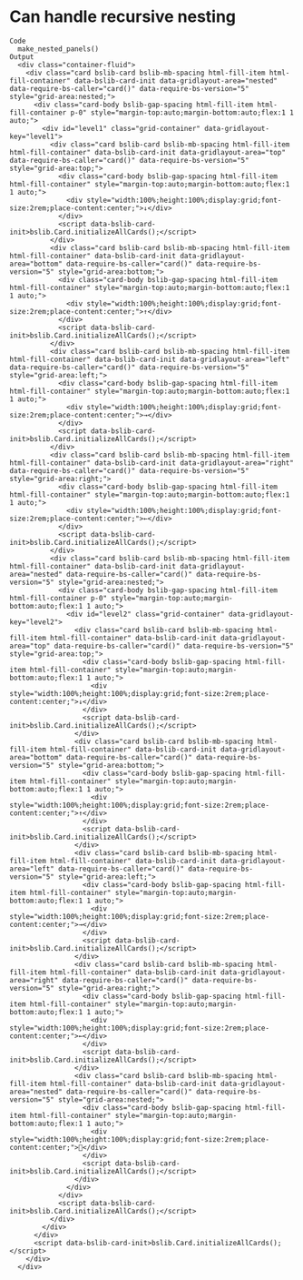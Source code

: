 # Can handle recursive nesting

    Code
      make_nested_panels()
    Output
      <div class="container-fluid">
        <div class="card bslib-card bslib-mb-spacing html-fill-item html-fill-container" data-bslib-card-init data-gridlayout-area="nested" data-require-bs-caller="card()" data-require-bs-version="5" style="grid-area:nested;">
          <div class="card-body bslib-gap-spacing html-fill-item html-fill-container p-0" style="margin-top:auto;margin-bottom:auto;flex:1 1 auto;">
            <div id="level1" class="grid-container" data-gridlayout-key="level1">
              <div class="card bslib-card bslib-mb-spacing html-fill-item html-fill-container" data-bslib-card-init data-gridlayout-area="top" data-require-bs-caller="card()" data-require-bs-version="5" style="grid-area:top;">
                <div class="card-body bslib-gap-spacing html-fill-item html-fill-container" style="margin-top:auto;margin-bottom:auto;flex:1 1 auto;">
                  <div style="width:100%;height:100%;display:grid;font-size:2rem;place-content:center;">↓</div>
                </div>
                <script data-bslib-card-init>bslib.Card.initializeAllCards();</script>
              </div>
              <div class="card bslib-card bslib-mb-spacing html-fill-item html-fill-container" data-bslib-card-init data-gridlayout-area="bottom" data-require-bs-caller="card()" data-require-bs-version="5" style="grid-area:bottom;">
                <div class="card-body bslib-gap-spacing html-fill-item html-fill-container" style="margin-top:auto;margin-bottom:auto;flex:1 1 auto;">
                  <div style="width:100%;height:100%;display:grid;font-size:2rem;place-content:center;">↑</div>
                </div>
                <script data-bslib-card-init>bslib.Card.initializeAllCards();</script>
              </div>
              <div class="card bslib-card bslib-mb-spacing html-fill-item html-fill-container" data-bslib-card-init data-gridlayout-area="left" data-require-bs-caller="card()" data-require-bs-version="5" style="grid-area:left;">
                <div class="card-body bslib-gap-spacing html-fill-item html-fill-container" style="margin-top:auto;margin-bottom:auto;flex:1 1 auto;">
                  <div style="width:100%;height:100%;display:grid;font-size:2rem;place-content:center;">→</div>
                </div>
                <script data-bslib-card-init>bslib.Card.initializeAllCards();</script>
              </div>
              <div class="card bslib-card bslib-mb-spacing html-fill-item html-fill-container" data-bslib-card-init data-gridlayout-area="right" data-require-bs-caller="card()" data-require-bs-version="5" style="grid-area:right;">
                <div class="card-body bslib-gap-spacing html-fill-item html-fill-container" style="margin-top:auto;margin-bottom:auto;flex:1 1 auto;">
                  <div style="width:100%;height:100%;display:grid;font-size:2rem;place-content:center;">←</div>
                </div>
                <script data-bslib-card-init>bslib.Card.initializeAllCards();</script>
              </div>
              <div class="card bslib-card bslib-mb-spacing html-fill-item html-fill-container" data-bslib-card-init data-gridlayout-area="nested" data-require-bs-caller="card()" data-require-bs-version="5" style="grid-area:nested;">
                <div class="card-body bslib-gap-spacing html-fill-item html-fill-container p-0" style="margin-top:auto;margin-bottom:auto;flex:1 1 auto;">
                  <div id="level2" class="grid-container" data-gridlayout-key="level2">
                    <div class="card bslib-card bslib-mb-spacing html-fill-item html-fill-container" data-bslib-card-init data-gridlayout-area="top" data-require-bs-caller="card()" data-require-bs-version="5" style="grid-area:top;">
                      <div class="card-body bslib-gap-spacing html-fill-item html-fill-container" style="margin-top:auto;margin-bottom:auto;flex:1 1 auto;">
                        <div style="width:100%;height:100%;display:grid;font-size:2rem;place-content:center;">↓</div>
                      </div>
                      <script data-bslib-card-init>bslib.Card.initializeAllCards();</script>
                    </div>
                    <div class="card bslib-card bslib-mb-spacing html-fill-item html-fill-container" data-bslib-card-init data-gridlayout-area="bottom" data-require-bs-caller="card()" data-require-bs-version="5" style="grid-area:bottom;">
                      <div class="card-body bslib-gap-spacing html-fill-item html-fill-container" style="margin-top:auto;margin-bottom:auto;flex:1 1 auto;">
                        <div style="width:100%;height:100%;display:grid;font-size:2rem;place-content:center;">↑</div>
                      </div>
                      <script data-bslib-card-init>bslib.Card.initializeAllCards();</script>
                    </div>
                    <div class="card bslib-card bslib-mb-spacing html-fill-item html-fill-container" data-bslib-card-init data-gridlayout-area="left" data-require-bs-caller="card()" data-require-bs-version="5" style="grid-area:left;">
                      <div class="card-body bslib-gap-spacing html-fill-item html-fill-container" style="margin-top:auto;margin-bottom:auto;flex:1 1 auto;">
                        <div style="width:100%;height:100%;display:grid;font-size:2rem;place-content:center;">→</div>
                      </div>
                      <script data-bslib-card-init>bslib.Card.initializeAllCards();</script>
                    </div>
                    <div class="card bslib-card bslib-mb-spacing html-fill-item html-fill-container" data-bslib-card-init data-gridlayout-area="right" data-require-bs-caller="card()" data-require-bs-version="5" style="grid-area:right;">
                      <div class="card-body bslib-gap-spacing html-fill-item html-fill-container" style="margin-top:auto;margin-bottom:auto;flex:1 1 auto;">
                        <div style="width:100%;height:100%;display:grid;font-size:2rem;place-content:center;">←</div>
                      </div>
                      <script data-bslib-card-init>bslib.Card.initializeAllCards();</script>
                    </div>
                    <div class="card bslib-card bslib-mb-spacing html-fill-item html-fill-container" data-bslib-card-init data-gridlayout-area="nested" data-require-bs-caller="card()" data-require-bs-version="5" style="grid-area:nested;">
                      <div class="card-body bslib-gap-spacing html-fill-item html-fill-container" style="margin-top:auto;margin-bottom:auto;flex:1 1 auto;">
                        <div style="width:100%;height:100%;display:grid;font-size:2rem;place-content:center;">🐢</div>
                      </div>
                      <script data-bslib-card-init>bslib.Card.initializeAllCards();</script>
                    </div>
                  </div>
                </div>
                <script data-bslib-card-init>bslib.Card.initializeAllCards();</script>
              </div>
            </div>
          </div>
          <script data-bslib-card-init>bslib.Card.initializeAllCards();</script>
        </div>
      </div>

